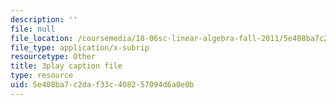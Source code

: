 ```yaml
---
description: ''
file: null
file_location: /coursemedia/18-06sc-linear-algebra-fall-2011/5e408ba7c2daf33c408257094d6a0e0b_M0Sa8fLOajA.srt
file_type: application/x-subrip
resourcetype: Other
title: 3play caption file
type: resource
uid: 5e408ba7-c2da-f33c-4082-57094d6a0e0b
---
```

